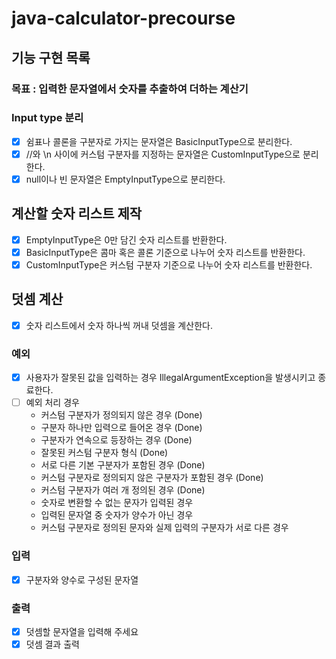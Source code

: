# java-calculator-precourse

## 기능 구현 목록

### 목표 : 입력한 문자열에서 숫자를 추출하여 더하는 계산기

### Input type 분리

- [X] 쉼표나 콜론을 구분자로 가지는 문자열은 BasicInputType으로 분리한다.
- [X] //와 \n 사이에 커스텀 구분자를 지정하는 문자열은 CustomInputType으로 분리한다.
- [X] null이나 빈 문자열은 EmptyInputType으로 분리한다.

## 계산할 숫자 리스트 제작

- [X] EmptyInputType은 0만 담긴 숫자 리스트를 반환한다.
- [X] BasicInputType은 콤마 혹은 콜론 기준으로 나누어 숫자 리스트를 반환한다.
- [X] CustomInputType은 커스텀 구분자 기준으로 나누어 숫자 리스트를 반환한다.

## 덧셈 계산

- [X] 숫자 리스트에서 숫자 하나씩 꺼내 덧셈을 계산한다.

### 예외

- [X] 사용자가 잘못된 값을 입력하는 경우 IllegalArgumentException을 발생시키고 종료한다.
- [ ] 예외 처리 경우
    - 커스텀 구분자가 정의되지 않은 경우 (Done)
    - 구분자 하나만 입력으로 들어온 경우 (Done)
    - 구분자가 연속으로 등장하는 경우 (Done)
    - 잘못된 커스텀 구분자 형식 (Done)
    - 서로 다른 기본 구분자가 포함된 경우 (Done)
    - 커스텀 구분자로 정의되지 않은 구분자가 포함된 경우 (Done)
    - 커스텀 구분자가 여러 개 정의된 경우 (Done)
    - 숫자로 변환할 수 없는 문자가 입력된 경우
    - 입력된 문자열 중 숫자가 양수가 아닌 경우
    - 커스텀 구분자로 정의된 문자와 실제 입력의 구분자가 서로 다른 경우

### 입력

- [X] 구분자와 양수로 구성된 문자열

### 출력

- [X] 덧셈할 문자열을 입력해 주세요
- [X] 덧셈 결과 출력